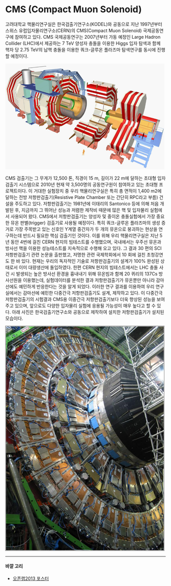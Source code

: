 # CMS (Compact Muon Solenoid)

고려대학교 핵물리연구실은 한국검출기연구소(KODEL)와 공동으로 지난 1997년부터 스위스 유럽입자물리연구소(CERN)의 CMS(Compact Muon Solenoid) 국제공동연구에 참여하고 있다. CMS 국제공동연구는 2007년부터 가동 예정인 Large Hadron Collider (LHC)에서 제공하는 7 TeV 양성자 충돌을 이용한 Higgs 입자 탐색과 함께 핵자 당 2.75 TeV의 납핵 충돌을 이용한 쿼크-글루온 플라즈마 탐색연구를 동시에 진행할 예정이다.

<img src="./uploads/images/CMS_detector.jpg" alt="Drawing" style="width: 500px;"/>

CMS 검출기는 그 무게가 12,500 톤, 직경이 15 m, 길이가 22 m에 달하는 초대형 입자검출기 시스템으로 2010년 현재 약 3,500명의 공동연구원이 참여하고 있는 초대형 프로젝트이다. 이 거대한 실험장치 중 우리 핵물리연구실은 특히 총 면적이 1,400 m2에 달하는 전방 저항판검출기(Resistive Plate Chamber 또는 간단히 RPC라고 부름) 건설을 주도하고 있다. 저항판검출기는 1981년에 이태리의 Santonico 등에 의해 처음 개발된 후, 지금까지 그 뛰어난 성능과 저렴한 제작비 때문에 많은 핵 및 입자물리 실험에서 사용되어 왔다. CMS에서 저항판검출기는 양성자 및 중이온 충돌실험에서 가장 중요한 뮤온 판별(trigger) 검출기로 사용될 예정이다. 특히 쿼크-글루온 플라즈마의 생성 증거로 가장 주목받고 있는 신호인 Υ계열 중간자가 두 개의 뮤온으로 붕괴하는 현상을 연구하는데 반드시 필요한 핵심 검출기인 것이다.
이를 위해 우리 핵물리연구실은 지난 5년 동안 4번에 걸친 CERN 현지의 빔테스트를 수행했으며, 국내에서는 우주선 뮤온과 방사선 핵을 이용한 성능테스트를 지속적으로 수행해 오고 있다. 그 결과 30 편의 SCI 저항판검출기 관련 논문을 출판했고, 저명한 관련 국제학회에서 10 회에 걸친 초청강연도 한 바 있다. 현재는 우리의 독자적인 기술로 저항판검출기의 설계가 100% 완성된 상태로서 이미 대량생산에 돌입하였다.
한편 CERN 현지의 빔테스트에서는 LHC 충돌 사건 시 발생되는 높은 방사선 환경을 흉내내기 위해 뮤온빔과 함께 20 퀴리의 137Cs 방사선원을 이용했는데, 실험데이터를 분석한 결과 저항판검출기가 뮤온뿐만 아니라 감마선에도 예민하게 반응한다는 것을 알게 되었다. 이러한 연구 결과를 이용하여 우리 연구실에서는 감마선에 예민한 다중간극 저항판검출기도 설계, 제작하고 있다. 이 다중간극 저항판검출기의 시험결과 CMS용 이중간극 저항판검출기보다 더욱 향상된 성능을 보여주고 있으며, 앞으로도 다양한 입자물리 실험에 응용될 가능성이 매우 높다고 할 수 있다.
아래 사진은 한국검출기연구소와 공동으로 제작하여 설치한 저항판검출기가 설치된 모습이다.

<img src="./uploads/images/CMS-RPC-installed.jpg" alt="Drawing" style="width: 500px;"/>

---
#### 바깥 고리
* [오픈랩2013 포스터](materials.md#오픈랩2013_CMS)
